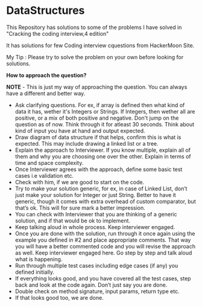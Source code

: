 # DataStructures
This Repository has solutions to some of the problems I have solved in "Cracking the coding interview,4 edition"

It has solutions for few Coding interview cquestions from HackerMoon Site.

My Tip : Please try to solve the problem on your own before looking for solutions.

**How to approach the question?**

**NOTE** - This is just my way of approaching the question. You can always have a different and better way.

- Ask clarifying questions. For ex, if array is defined then what kind of data it has, wether it's Integers or Strings. If Integers, then wether all are positive, or a mix of both positive and negative. Don't jump on the question as of now. Think through it for atleast 30 seconds. Think about kind of input you have at hand and output expected.
- Draw diagram of data structure if that helps, confirm this is what is expected. This may include drawing a linked list or a tree.
- Explain the approach to Interviewer. If you know multiple, explain all of them and why you are choosing one over the other. Explain in terms of time and space complexity. 
- Once Interviewer agrees with the approach, define some basic test cases i.e validation etc.
- Check with him, if we are good to start on the code.
- Try to make your solution generic, for ex, in case of Linked List, don’t just make your solution for Integer or just String. Better to have it generic, though it comes with extra overhead of custom comparator, but that’s ok. This will for sure mark a better impression.
- You can check with Interviewer that you are thinking of a generic solution, and if that would be ok to implement.
- Keep talking aloud in whole process. Keep interviewer engaged. 
- Once you are done with the solution, run through it once again using the example you defined in #2 and place appropriate comments. That way you will have a better commented code and you will revise the approach as well. Keep interviewer engaged here. Go step by step and talk aloud what is happening.
- Run through multiple test cases including edge cases (if any) you defined initially.
- If everything looks good, and you have covered all the test cases, step back and look at the code again. Don’t just say you are done. 
- Double check on method signature, input params, return type etc. 
- If that looks good too, we are done.
